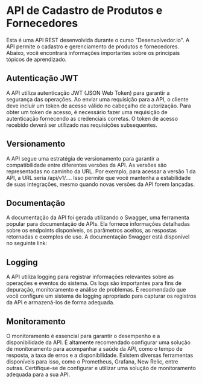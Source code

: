 # API de Cadastro de Produtos e Fornecedores
Esta é uma API REST desenvolvida durante o curso "Desenvolvedor.io". A API permite o cadastro e gerenciamento de produtos e fornecedores. Abaixo, você encontrará informações importantes sobre os principais tópicos de aprendizado.

## Autenticação JWT
A API utiliza autenticação JWT (JSON Web Token) para garantir a segurança das operações. Ao enviar uma requisição para a API, o cliente deve incluir um token de acesso válido no cabeçalho de autorização. Para obter um token de acesso, é necessário fazer uma requisição de autenticação fornecendo as credenciais corretas. O token de acesso recebido deverá ser utilizado nas requisições subsequentes.

## Versionamento
A API segue uma estratégia de versionamento para garantir a compatibilidade entre diferentes versões da API. As versões são representadas no caminho da URL. Por exemplo, para acessar a versão 1 da API, a URL seria /api/v1/.... Isso permite que você mantenha a estabilidade de suas integrações, mesmo quando novas versões da API forem lançadas.

## Documentação
A documentação da API foi gerada utilizando o Swagger, uma ferramenta popular para documentação de APIs. Ela fornece informações detalhadas sobre os endpoints disponíveis, os parâmetros aceitos, as respostas retornadas e exemplos de uso. A documentação Swagger está disponível no seguinte link:

## Logging
A API utiliza logging para registrar informações relevantes sobre as operações e eventos do sistema. Os logs são importantes para fins de depuração, monitoramento e análise de problemas. É recomendado que você configure um sistema de logging apropriado para capturar os registros da API e armazená-los de forma adequada.

## Monitoramento
O monitoramento é essencial para garantir o desempenho e a disponibilidade da API. É altamente recomendado configurar uma solução de monitoramento para acompanhar a saúde da API, como o tempo de resposta, a taxa de erros e a disponibilidade. Existem diversas ferramentas disponíveis para isso, como o Prometheus, Grafana, New Relic, entre outras. Certifique-se de configurar e utilizar uma solução de monitoramento adequada para a sua API.
